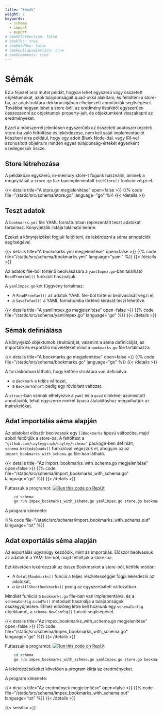 ```yaml
---
title: "Sémák"
weight: 7
keywords:
  - schema
  - import
  - export
# bookFlatSection: false
# bookToc: true
# bookHidden: false
# bookCollapseSection: true
# bookComments: true
---
```


# Sémák

Ez a fejezet arra mutat példát, hogyan lehet egyszerű vagy összetett objektumokat, azok tulajdonságait quad-okká alakítani, és feltölteni a store-ba, az adatstruktúra deklarációjában elhelyezett annotációk segítségével. Továbbá hogyan lehet a store-ból, az eredmény listákból egyszerűen összeszedni az objektumok property-jeit, és objektumként visszakapni az eredményeket.

Ezzel a módszerrel jelentősen egyszerűbb az összetett adatoszerkezetek store-ba való feltöltése és lekérdezése, nem kell saját implementációt készíteni arra például, hogy egy adott Blank Node-dal, vagy IRI-vel azonosított objektum minden egyes tulajdonság-értékét egyenként szedegessük össze.

## Store létrehozása

A példákban egyszerű, in-memory store-t fogunk használni, aminek a megnyitását a `store.go` file-banimplementált `initStore()` funkció végzi el.

{{< details title="A store.go megjelenítése" open=false >}}
{{% code file="/static/src/schema/store.go" language="go" %}}
{{< /details >}}

## Teszt adatok

A `bookmarks.yml` file YAML formátumban reprezentált teszt adatokat tartalmaz. Könyvjelzők listája található benne.

Ezeket a könyvjelzőket fogjuk feltölteni, és lekérdezni a séma annotációk segítségével.

{{< details title="A bookmarks.yml megjelenítése" open=false >}}
{{% code file="/static/src/schema/bookmarks.yml" language="yaml" %}}
{{< /details >}}

Az adatok file-ból történő beolvasására a `yamlImpex.go`-ban található `ReadFromYaml()` funkciót használjuk.

A `yamlImpex.go` két függvény tartalmaz:
- A `ReadFromYaml()` az adatok YAML file-ból történő beolvasását végzi el,
- a `SaveToYaml()` a YAML formátumba történő kiírását teszi lehetővé.

{{< details title="A yamlImpex.go megjelenítése" open=false >}}
{{% code file="/static/src/schema/yamlImpex.go" language="go" %}}
{{< /details >}}

## Sémák definiálása

A könyvjelző objektumok struktúráját, valamint a séma definícióját, az importáló és exportáló műveleteket mind a `bookmarks.go` file tartalmazza.

{{< details title="A bookmarks.go megjelenítése" open=false >}}
{{% code file="/static/src/schema/bookmarks.go" language="go" %}}
{{< /details >}}

A forráskódban látható, hogy kétféle struktúra van definiálva:
- a `Bookmark` a teljes változat,
- a `BookmarkShort` pedig egy rövidített változat.

A `struct`-ban vannak elhelyezve a `yaml` és a `quad` cimkével azonosított annotációk, tehát egyszerre minkét típusú átalakításhoz megadhatjuk az instrukciókat.

## Adat importálás séma alapján

Az adatokat először beolvassuk egy `[]Bookmarks` típusú változóba, majd abból feltöltjük a store-ba. A feltöltést a `"github.com/cayleygraph/cayley/schema"` package-ben definiált, `schema.WriteAsQuads()` funkcióval végezzük el, ahogyan az az `import_bookmarks_with_schema.go` file-ban látható.

{{< details title="Az import_bookmarks_with_schema.go megjelenítése" open=false >}}
{{% code file="/static/src/schema/import_bookmarks_with_schema.go" language="go" %}}
{{< /details >}}

Futtassuk a programot:
[![Run this code on Repl.it](https://repl.it/badge/github/tombenke/cayley-cokbook)](https://repl.it/@tombenke/cayley-cookbook-1#schema/import_bookmarks_with_schema.go)

```bash
    cd schema
    go run impex_bookmarks_with_schema.go yamlImpex.go store.go bookmarks.go
```

A program kimenete:

{{% code file="/static/src/schema/import_bookmarks_with_schema.out" language="txt" %}}

## Adat exportálás séma alapján

Az exportálás ugyanúgy kezdődik, mint az importálás. Először beolvassuk az adatokat a YAMl file-ból, majd feltöltjük a store-ba.

Ezt követően lekérdezzük az össze Bookmarkot a store-ból, kétféle módon:
- A `GetAllBookmarks()` funció a teljes részletességgel fogja lekérdezni az adatokat,
- a `GetAllShortBookmarks()` pedig az egyszerűsített változatban.

Mindkét funkció a `bookmarks.go` file-ban van implementálva, és a `schemaConfig.LoadTo()` metódust használja a tulajdonságok összegyűjtésére. Ehhez előzőleg létre kell hoznunk egy `schemaConfig` objektumot, a `schema.NewConfig()` funció segítségével.

{{< details title="Az impex_bookmarks_with_schema.go megjelenítése" open=false >}}
{{% code file="/static/src/schema/impex_bookmarks_with_schema.go" language="go" %}}
{{< /details >}}

Futtassuk a programot:
[![Run this code on Repl.it](https://repl.it/badge/github/tombenke/cayley-cokbook)](https://repl.it/@tombenke/cayley-cookbook-1#schema/impex_bookmarks_with_schema.go)

```bash
    cd schema
    go run impex_bookmarks_with_schema.go yamlImpex.go store.go bookmarks.go
```

A lekérdezésekeket követően a program kiírja az eredményeket.

A program kimenete:

{{< details title="Az eredmények megjelenítése" open=false >}}
{{% code file="/static/src/schema/impex_bookmarks_with_schema.out" language="txt" %}}
{{< /details >}}

{{< seealso >}}
